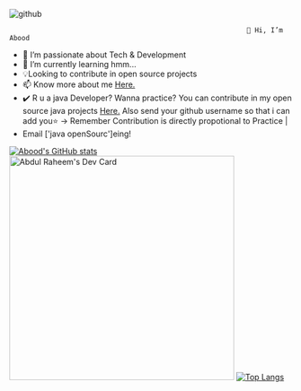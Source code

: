 ![github](https://img.shields.io/badge/GitHub-000000?style=for-the-badge&logo=GitHub&logoColor=white)

                                                               👋 Hi, I’m Abood
                                                               
- 👀 I’m passionate about Tech & Development
- 🌱 I’m currently learning hmm...
- 💡Looking to contribute in open source projects
- 📫 Know more about me <a href="https://dev.page/abood?utm_source=dev.page&utm_medium=site&utm_campaign=share-dialog">Here.</a>
- ✔️ R u a java Developer? Wanna practice? You can contribute in my open source java projects <a href="https://dev.page/abood?utm_source=dev.page&utm_medium=site&utm_campaign=share-dialog">Here.</a> Also send your github username so that i can add you⭐ -> Remember Contribution is directly propotional to Practice |
- Email ['java openSourc']eing!


[![Abood's GitHub stats](https://github-readme-stats.vercel.app/api?username=Abood2284)](https://github.com/Abood2284/github-readme-stats)
<a href="https://app.daily.dev/Abood"><img src="https://api.daily.dev/devcards/eb66e5d56d384106887f4adb1266ecbd.png?r=064" width="400" alt="Abdul Raheem's Dev Card"/></a>
[![Top Langs](https://github-readme-stats.vercel.app/api/top-langs/?username=Abood2284)](https://github.com/Abood2284/github-readme-stats)     

<!---
Abood2284/Abood2284 is a ✨ special ✨ repository because its `README.md` (this file) appears on your GitHub profile.
You can click the Preview link to take a look at your changes.
--->

